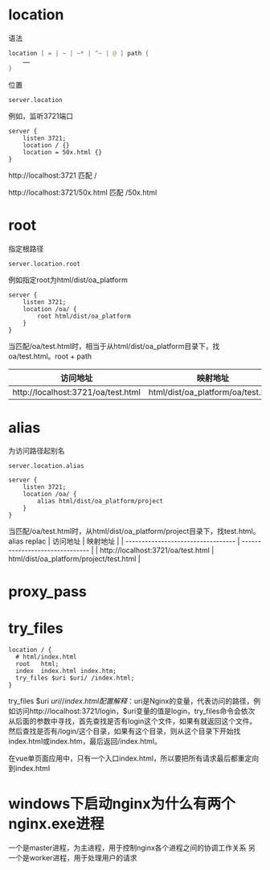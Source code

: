 # location

语法

```powershell
location [ = | ~ | ~* | ^~ | @ ] path { 
	……
}
```

位置

```
server.location
```

例如，监听3721端口

```properties
server {
	listen 3721;
	location / {}
	location = 50x.html {}
}
```

http://localhost:3721 匹配 /

http://localhost:3721/50x.html 匹配 /50x.html

# root

指定根路径

```
server.location.root
```

例如指定root为html/dist/oa_platform

```
server {
	listen 3721;
	location /oa/ {
		root html/dist/oa_platform
	}
}
```


当匹配/oa/test.html时，相当于从html/dist/oa_platform目录下，找oa/test.html。root + path

| 访问地址                           | 映射地址                           |
| ---------------------------------- | ---------------------------------- |
| http://localhost:3721/oa/test.html | html/dist/oa_platform/oa/test.html |

# alias

为访问路径起别名

```
server.location.alias
```

```
server {
	listen 3721;
	location /oa/ {
		alias html/dist/oa_platform/project
	}
}
```
当匹配/oa/test.html时，从html/dist/oa_platform/project目录下，找test.html。alias replac
| 访问地址                           | 映射地址                        |
| ---------------------------------- | ------------------------------- |
| http://localhost:3721/oa/test.html | html/dist/oa_platform/project/test.html |


# proxy_pass



# try_files

```
location / {
  # html/index.html
  root   html;
  index  index.html index.htm;
  try_files $uri $uri/ /index.html;
}
```

try_files $uri $uri/ /index.html 配置解释：$uri是Nginx的变量，代表访问的路径，例如访问http://localhost:3721/login，$uri变量的值是login，try_files命令会依次从后面的参数中寻找，首先查找是否有login这个文件，如果有就返回这个文件。然后查找是否有/login/这个目录，如果有这个目录，则从这个目录下开始找index.html或index.htm，最后返回/index.html。

在vue单页面应用中，只有一个入口index.html，所以要把所有请求最后都重定向到index.html



# windows下启动nginx为什么有两个nginx.exe进程

一个是master进程，为主进程，用于控制nginx各个进程之间的协调工作关系
另一个是worker进程，用于处理用户的请求
